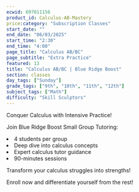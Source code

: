 ```yaml
---
ecwid: 697011156
product_id: Calculus-AB-Mastery
price:category: "Subscription Classes"
start_date: ""
end_date: "06/03/2025"
start_time: "2:30"
end_time: "4:00"
page_title: "Calculus AB/BC"
page_subtitle: "Extra Practice"
featured: 13
title: "Calculus AB/BC | Blue Ridge Boost"
section: classes
day_tags: ["Sunday"]
grade_tags: ["9th", "10th", "11th", "12th"]
subject_tags: ["Math"]
difficulty: "Skill Sculptors"
---
```

<p>Conquer Calculus with Intensive Practice!</p><p>Join Blue Ridge Boost Small Group Tutoring:</p><li>4 students per group</li><li>Deep dive into calculus concepts</li><li>Expert calculus tutor guidance</li><li>90-minutes sessions</li><p>Transform your calculus struggles into strengths!</p><p>Enroll now and differentiate yourself from the rest!</p>
